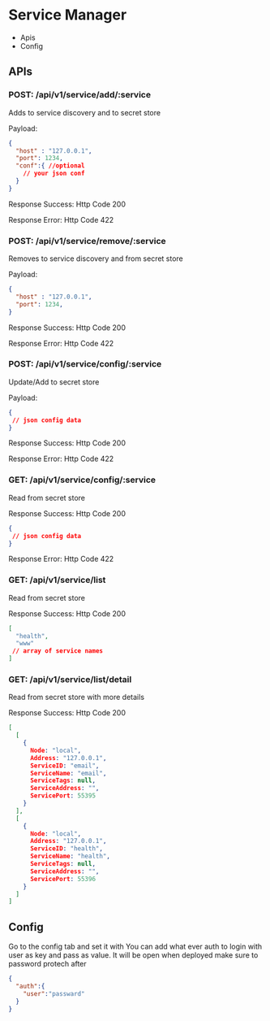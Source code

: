 Service Manager
===

- Apis
- Config

APIs
---
### POST: /api/v1/service/add/:service

Adds to service discovery 
and to secret store

Payload:
```json
{
  "host" : "127.0.0.1",
  "port": 1234,
  "conf":{ //optional
    // your json conf
  }
}
```

Response Success:
Http Code 200

Response Error:
Http Code 422


### POST: /api/v1/service/remove/:service

Removes to service discovery 
and from secret store

Payload:
```json
{
  "host" : "127.0.0.1",
  "port": 1234,
}
```

Response Success:
Http Code 200

Response Error:
Http Code 422


### POST: /api/v1/service/config/:service

Update/Add to secret store

Payload:
```json
{
 // json config data
}
```

Response Success:
Http Code 200

Response Error:
Http Code 422

### GET: /api/v1/service/config/:service

Read from secret store

Response Success:
Http Code 200
```json
{
 // json config data
}
```


Response Error:
Http Code 422


### GET: /api/v1/service/list

Read from secret store

Response Success:
Http Code 200
```json
[
  "health",
  "www"
 // array of service names
]
```

### GET: /api/v1/service/list/detail

Read from secret store with more details

Response Success:
Http Code 200
```json
[
  [
    {
      Node: "local",
      Address: "127.0.0.1",
      ServiceID: "email",
      ServiceName: "email",
      ServiceTags: null,
      ServiceAddress: "",
      ServicePort: 55395
    }
  ],
  [
    {
      Node: "local",
      Address: "127.0.0.1",
      ServiceID: "health",
      ServiceName: "health",
      ServiceTags: null,
      ServiceAddress: "",
      ServicePort: 55396
    }
  ]
]
```

Config
---

Go to the config tab and set it with 
You can add what ever auth to login with user as key and pass as value.
It will be open when deployed make sure to password protech after

```json
{
  "auth":{
    "user":"passward"
  }
}

```





